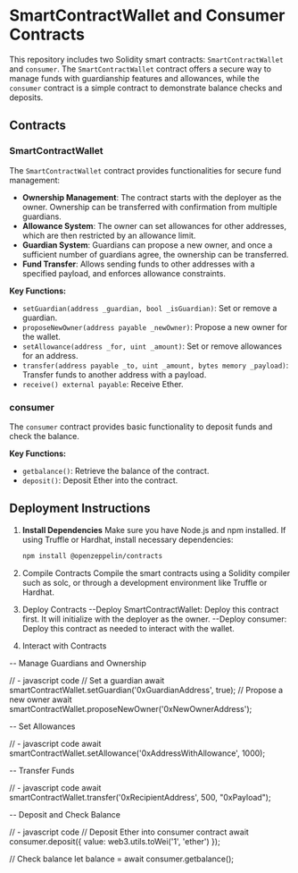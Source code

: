 # SmartContractWallet and Consumer Contracts

This repository includes two Solidity smart contracts: `SmartContractWallet` and `consumer`. The `SmartContractWallet` contract offers a secure way to manage funds with guardianship features and allowances, while the `consumer` contract is a simple contract to demonstrate balance checks and deposits.

## Contracts

### SmartContractWallet

The `SmartContractWallet` contract provides functionalities for secure fund management:
- **Ownership Management**: The contract starts with the deployer as the owner. Ownership can be transferred with confirmation from multiple guardians.
- **Allowance System**: The owner can set allowances for other addresses, which are then restricted by an allowance limit.
- **Guardian System**: Guardians can propose a new owner, and once a sufficient number of guardians agree, the ownership can be transferred.
- **Fund Transfer**: Allows sending funds to other addresses with a specified payload, and enforces allowance constraints.

**Key Functions:**
- `setGuardian(address _guardian, bool _isGuardian)`: Set or remove a guardian.
- `proposeNewOwner(address payable _newOwner)`: Propose a new owner for the wallet.
- `setAllowance(address _for, uint _amount)`: Set or remove allowances for an address.
- `transfer(address payable _to, uint _amount, bytes memory _payload)`: Transfer funds to another address with a payload.
- `receive() external payable`: Receive Ether.

### consumer
The `consumer` contract provides basic functionality to deposit funds and check the balance.

**Key Functions:**
- `getbalance()`: Retrieve the balance of the contract.
- `deposit()`: Deposit Ether into the contract.

## Deployment Instructions
1. **Install Dependencies**
   Make sure you have Node.js and npm installed. If using Truffle or Hardhat, install necessary dependencies:
   ```bash
   npm install @openzeppelin/contracts
   
2. Compile Contracts
 Compile the smart contracts using a Solidity compiler such as solc, or through a development environment like Truffle or Hardhat.

3. Deploy Contracts
 --Deploy SmartContractWallet: Deploy this contract first. It will initialize with the deployer 
 as the owner.
 --Deploy consumer: Deploy this contract as needed to interact with the wallet.
   
5. Interact with Contracts
   
 -- Manage Guardians and Ownership
   
// - javascript code
// Set a guardian
await smartContractWallet.setGuardian('0xGuardianAddress', true);
// Propose a new owner
await smartContractWallet.proposeNewOwner('0xNewOwnerAddress');

 -- Set Allowances

// - javascript code
await smartContractWallet.setAllowance('0xAddressWithAllowance', 1000);

 -- Transfer Funds
 
 // - javascript code
await smartContractWallet.transfer('0xRecipientAddress', 500, "0xPayload");

 -- Deposit and Check Balance

 // - javascript code
// Deposit Ether into consumer contract
await consumer.deposit({ value: web3.utils.toWei('1', 'ether') });

// Check balance
let balance = await consumer.getbalance();
